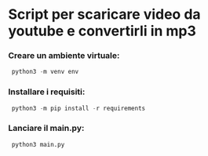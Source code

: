 # Script per scaricare video da youtube e convertirli in mp3

### Creare un ambiente virtuale:

```python
 python3 -m venv env
```

### Installare i requisiti:

```python
 python3 -m pip install -r requirements
```

### Lanciare il main.py:

```python
 python3 main.py
```
